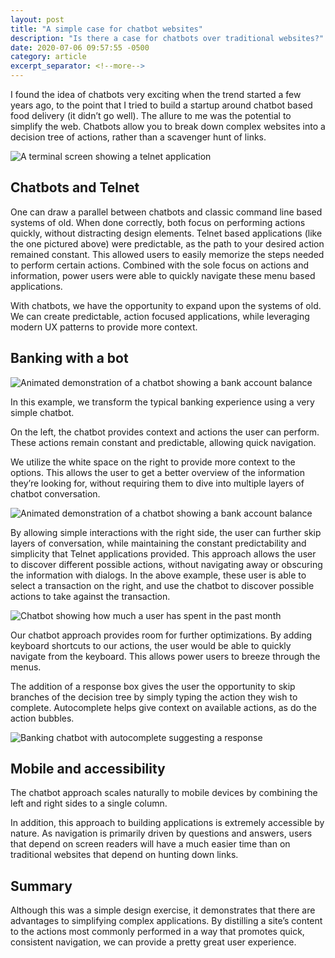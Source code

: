 ```yaml
---
layout: post
title: "A simple case for chatbot websites"
description: "Is there a case for chatbots over traditional websites?"
date: 2020-07-06 09:57:55 -0500
category: article
excerpt_separator: <!--more-->
---
```


I found the idea of chatbots very exciting when the trend started a few years ago, to the point that I tried to build a startup around chatbot based food delivery (it didn’t go well). The allure to me was the potential to simplify the web. Chatbots allow you to break down complex websites into a decision tree of actions, rather than a scavenger hunt of links.

<!--more-->

![A terminal screen showing a telnet application](/assets/img/posts/2020-07-06-a-simple-case-for-chatbots/1.jpeg)

## Chatbots and Telnet

One can draw a parallel between chatbots and classic command line based systems of old. When done correctly, both focus on performing actions quickly, without distracting design elements. Telnet based applications (like the one pictured above) were predictable, as the path to your desired action remained constant. This allowed users to easily memorize the steps needed to perform certain actions. Combined with the sole focus on actions and information, power users were able to quickly navigate these menu based applications.

With chatbots, we have the opportunity to expand upon the systems of old. We can create predictable, action focused applications, while leveraging modern UX patterns to provide more context.

## Banking with a bot

![Animated demonstration of a chatbot showing a bank account balance](/assets/img/posts/2020-07-06-a-simple-case-for-chatbots/2.gif)

In this example, we transform the typical banking experience using a very simple chatbot.

On the left, the chatbot provides context and actions the user can perform. These actions remain constant and predictable, allowing quick navigation.

We utilize the white space on the right to provide more context to the options. This allows the user to get a better overview of the information they’re looking for, without requiring them to dive into multiple layers of chatbot conversation.

![Animated demonstration of a chatbot showing a bank account balance](/assets/img/posts/2020-07-06-a-simple-case-for-chatbots/3.gif)

By allowing simple interactions with the right side, the user can further skip layers of conversation, while maintaining the constant predictability and simplicity that Telnet applications provided. This approach allows the user to discover different possible actions, without navigating away or obscuring the information with dialogs. In the above example, these user is able to select a transaction on the right, and use the chatbot to discover possible actions to take against the transaction.

![Chatbot showing how much a user has spent in the past month](/assets/img/posts/2020-07-06-a-simple-case-for-chatbots/4.png)

Our chatbot approach provides room for further optimizations. By adding keyboard shortcuts to our actions, the user would be able to quickly navigate from the keyboard. This allows power users to breeze through the menus.

The addition of a response box gives the user the opportunity to skip branches of the decision tree by simply typing the action they wish to complete. Autocomplete helps give context on available actions, as do the action bubbles.

![Banking chatbot with autocomplete suggesting a response](/assets/img/posts/2020-07-06-a-simple-case-for-chatbots/5.png)

## Mobile and accessibility

The chatbot approach scales naturally to mobile devices by combining the left and right sides to a single column.

In addition, this approach to building applications is extremely accessible by nature. As navigation is primarily driven by questions and answers, users that depend on screen readers will have a much easier time than on traditional websites that depend on hunting down links.

## Summary

Although this was a simple design exercise, it demonstrates that there are advantages to simplifying complex applications. By distilling a site’s content to the actions most commonly performed in a way that promotes quick, consistent navigation, we can provide a pretty great user experience.
